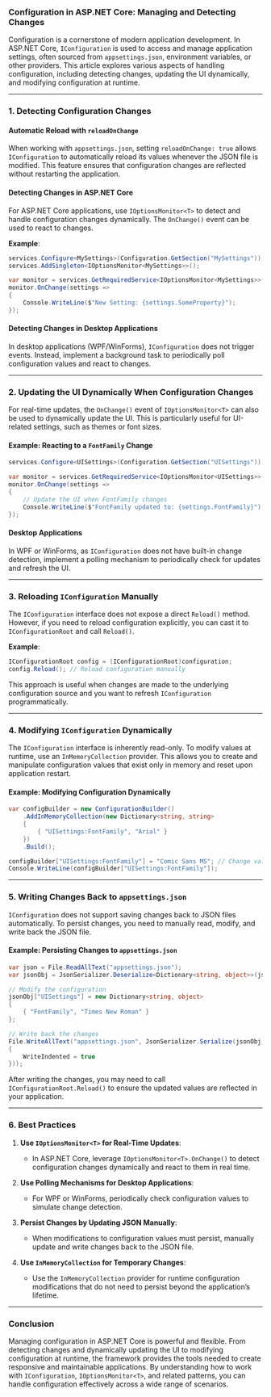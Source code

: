 ﻿### Configuration in ASP.NET Core: Managing and Detecting Changes

Configuration is a cornerstone of modern application development. In ASP.NET Core, `IConfiguration` is used to access and manage application settings, often sourced from `appsettings.json`, environment variables, or other providers. This article explores various aspects of handling configuration, including detecting changes, updating the UI dynamically, and modifying configuration at runtime.

---

### **1. Detecting Configuration Changes**

#### Automatic Reload with `reloadOnChange`
When working with `appsettings.json`, setting `reloadOnChange: true` allows `IConfiguration` to automatically reload its values whenever the JSON file is modified. This feature ensures that configuration changes are reflected without restarting the application.

#### Detecting Changes in ASP.NET Core
For ASP.NET Core applications, use `IOptionsMonitor<T>` to detect and handle configuration changes dynamically. The `OnChange()` event can be used to react to changes.

**Example**:
```csharp
services.Configure<MySettings>(Configuration.GetSection("MySettings"));
services.AddSingleton<IOptionsMonitor<MySettings>>();
```
```csharp
var monitor = services.GetRequiredService<IOptionsMonitor<MySettings>>();
monitor.OnChange(settings =>
{
    Console.WriteLine($"New Setting: {settings.SomeProperty}");
});
```

#### Detecting Changes in Desktop Applications
In desktop applications (WPF/WinForms), `IConfiguration` does not trigger events. Instead, implement a background task to periodically poll configuration values and react to changes.

---

### **2. Updating the UI Dynamically When Configuration Changes**

For real-time updates, the `OnChange()` event of `IOptionsMonitor<T>` can also be used to dynamically update the UI. This is particularly useful for UI-related settings, such as themes or font sizes.

#### Example: Reacting to a `FontFamily` Change
```csharp
services.Configure<UISettings>(Configuration.GetSection("UISettings"));

var monitor = services.GetRequiredService<IOptionsMonitor<UISettings>>();
monitor.OnChange(settings =>
{
    // Update the UI when FontFamily changes
    Console.WriteLine($"FontFamily updated to: {settings.FontFamily}");
});
```

#### Desktop Applications
In WPF or WinForms, as `IConfiguration` does not have built-in change detection, implement a polling mechanism to periodically check for updates and refresh the UI.

---

### **3. Reloading `IConfiguration` Manually**

The `IConfiguration` interface does not expose a direct `Reload()` method. However, if you need to reload configuration explicitly, you can cast it to `IConfigurationRoot` and call `Reload()`.

**Example**:
```csharp
IConfigurationRoot config = (IConfigurationRoot)configuration;
config.Reload(); // Reload configuration manually
```

This approach is useful when changes are made to the underlying configuration source and you want to refresh `IConfiguration` programmatically.

---

### **4. Modifying `IConfiguration` Dynamically**

The `IConfiguration` interface is inherently read-only. To modify values at runtime, use an `InMemoryCollection` provider. This allows you to create and manipulate configuration values that exist only in memory and reset upon application restart.

#### Example: Modifying Configuration Dynamically
```csharp
var configBuilder = new ConfigurationBuilder()
    .AddInMemoryCollection(new Dictionary<string, string>
    {
        { "UISettings:FontFamily", "Arial" }
    })
    .Build();

configBuilder["UISettings:FontFamily"] = "Comic Sans MS"; // Change value at runtime
Console.WriteLine(configBuilder["UISettings:FontFamily"]);
```

---

### **5. Writing Changes Back to `appsettings.json`**

`IConfiguration` does not support saving changes back to JSON files automatically. To persist changes, you need to manually read, modify, and write back the JSON file.

#### Example: Persisting Changes to `appsettings.json`
```csharp
var json = File.ReadAllText("appsettings.json");
var jsonObj = JsonSerializer.Deserialize<Dictionary<string, object>>(json);

// Modify the configuration
jsonObj["UISettings"] = new Dictionary<string, object>
{
    { "FontFamily", "Times New Roman" }
};

// Write back the changes
File.WriteAllText("appsettings.json", JsonSerializer.Serialize(jsonObj, new JsonSerializerOptions
{
    WriteIndented = true
}));
```

After writing the changes, you may need to call `IConfigurationRoot.Reload()` to ensure the updated values are reflected in your application.

---

### **6. Best Practices**

1. **Use `IOptionsMonitor<T>` for Real-Time Updates**:
   - In ASP.NET Core, leverage `IOptionsMonitor<T>.OnChange()` to detect configuration changes dynamically and react to them in real time.

2. **Use Polling Mechanisms for Desktop Applications**:
   - For WPF or WinForms, periodically check configuration values to simulate change detection.

3. **Persist Changes by Updating JSON Manually**:
   - When modifications to configuration values must persist, manually update and write changes back to the JSON file.

4. **Use `InMemoryCollection` for Temporary Changes**:
   - Use the `InMemoryCollection` provider for runtime configuration modifications that do not need to persist beyond the application’s lifetime.

---

### **Conclusion**

Managing configuration in ASP.NET Core is powerful and flexible. From detecting changes and dynamically updating the UI to modifying configuration at runtime, the framework provides the tools needed to create responsive and maintainable applications. By understanding how to work with `IConfiguration`, `IOptionsMonitor<T>`, and related patterns, you can handle configuration effectively across a wide range of scenarios.
